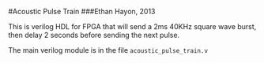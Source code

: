 #Acoustic Pulse Train
###Ethan Hayon, 2013

This is verilog HDL for FPGA that will send a 2ms 40KHz square wave burst, then delay 2 seconds before sending the next pulse.

The main verilog module is in the file `acoustic_pulse_train.v`
